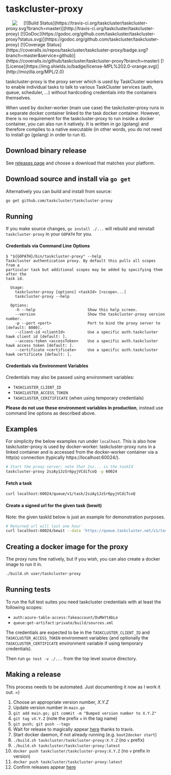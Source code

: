 # taskcluster-proxy
<img hspace="20" align="left" src="https://tools.taskcluster.net/lib/assets/taskcluster-120.png" />
[![Build Status](https://travis-ci.org/taskcluster/taskcluster-proxy.svg?branch=master)](http://travis-ci.org/taskcluster/taskcluster-proxy)
[![GoDoc](https://godoc.org/github.com/taskcluster/taskcluster-proxy?status.svg)](https://godoc.org/github.com/taskcluster/taskcluster-proxy)
[![Coverage Status](https://coveralls.io/repos/taskcluster/taskcluster-proxy/badge.svg?branch=master&service=github)](https://coveralls.io/github/taskcluster/taskcluster-proxy?branch=master)
[![License](https://img.shields.io/badge/license-MPL%202.0-orange.svg)](http://mozilla.org/MPL/2.0)

taskcluster-proxy is the proxy server which is used by TaskCluster workers to
enable individual tasks to talk to various TaskCluster services (auth, queue,
scheduler, ...) without hardcoding credentials into the containers themselves.

When used by docker-worker (main use case) the taskcluster-proxy runs in a
separate docker container linked to the task docker container. However, there
is no requirement for the taskcluster-proxy to run inside a docker container,
you can also run it natively. It is written in go (golang) and therefore
compiles to a native executable (in other words, you do not need to install go
(golang) in order to run it).

## Download binary release

See [releases page](https://github.com/taskcluster/taskcluster-proxy/releases)
and choose a download that matches your platform.

## Download source and install via `go get`

Alternatively you can build and install from source:

```sh
go get github.com/taskcluster/taskcluster-proxy
```

## Running

If you make source changes, `go install ./...` will rebuild and reinstall `taskcluster-proxy`
in your `GOPATH` for you.

#### Credentials via Command Line Options

```
$ "${GOPATH}/bin/taskcluster-proxy" --help
Taskcluster authentication proxy. By default this pulls all scopes from a
particular task but additional scopes may be added by specifying them after the
task id.

  Usage:
    taskcluster-proxy [options] <taskId> [<scope>...]
    taskcluster-proxy --help

  Options:
    -h --help                       Show this help screen.
    --version                       Show the taskcluster-proxy version number.
    -p --port <port>                Port to bind the proxy server to [default: 8080].
    --client-id <clientId>          Use a specific auth.taskcluster hawk client id [default: ].
    --access-token <accessToken>    Use a specific auth.taskcluster hawk access token [default: ].
    --certificate <certificate>     Use a specific auth.taskcluster hawk certificate [default: ].
```

#### Credentials via Environment Variables

Credentials may also be passed using environment variables:

* `TASKCLUSTER_CLIENT_ID`
* `TASKCLUSTER_ACCESS_TOKEN`
* `TASKCLUSTER_CERITIFICATE` (when using temporary credentials)

**Please do not use these environment variables in production**,
instead use command line options as described above.

## Examples

For simplicity the below examples run under `localhost`. This is also how
taskcluster-proxy is used by docker-worker: taskcluster-proxy runs in a linked
container and is accessed from the docker-worker container via a http(s)
connection (typically https://localhost:60024/).

```sh
# Start the proxy server; note that 2sz... is the taskId
taskcluster-proxy 2szAy1JzSr6pyjVCdiTcoQ -p 60024
```

#### Fetch a task

```sh
curl localhost:60024/queue/v1/task/2szAy1JzSr6pyjVCdiTcoQ
```

#### Create a signed url for the given task (bewit)

Note: the given taskId below is just an example for demonstration purposes.

```sh
# Returned url will last one hour
curl localhost:60024/bewit --data 'https://queue.taskcluster.net/v1/task/2szAy1JzSr6pyjVCdiTcoQ'
```

## Creating a docker image for the proxy

The proxy runs fine natively, but if you wish, you can also create a docker image to run it in.

```sh
./build.sh user/taskcluster-proxy
```


## Running tests

To run the full test suites you need taskcluster credentials with at least the
following scopes:

  * `auth:azure-table-access:fakeaccount/DuMmYtAbLe`
  * `queue:get-artifact:private/build/sources.xml`

The credentials are expected to be in the `TASKCLUSTER_CLIENT_ID` and
`TASKCLUSTER_ACCESS_TOKEN` environment variables (and optionally the
`TASKCLUSTER_CERTIFICATE` environment variable if using temporary credentials).

Then run `go test -v ./...` from the top level source directory.

## Making a release

This process needs to be automated. Just documenting it now as I work it out. =)

1. Choose an appropriate version number, *X.Y.Z*
2. Update version number in `main.go`
3. `git add main.go; git commit -m "Bumped version number to X.Y.Z"`
4. `git tag vX.Y.Z` (note the prefix `v` in the tag name)
5. `git push; git push --tags`
6. Wait for release to magically appear [here](https://github.com/taskcluster/taskcluster-proxy/releases) thanks to travis.
7. Start docker daemon, if not already running (e.g. `boot2docker start`)
8. `./build.sh taskcluster/taskcluster-proxy:X.Y.Z` (no `v` prefix)
9. `./build.sh taskcluster/taskcluster-proxy:latest`
10. `docker push taskcluster/taskcluster-proxy:X.Y.Z` (no `v` prefix in version)
11. `docker push taskcluster/taskcluster-proxy:latest`
12. Confirm releases appear [here](https://hub.docker.com/r/taskcluster/taskcluster-proxy/tags/)
